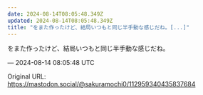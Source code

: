 ```yaml
---
date: 2024-08-14T08:05:48.349Z
updated: 2024-08-14T08:05:48.349Z
title: "をまた作ったけど、結局いつもと同じ半手動な感じだね。[...]"
---
```


<p>をまた作ったけど、結局いつもと同じ半手動な感じだね。</p>

&mdash; 2024-08-14 08:05:48 UTC

Original URL: https://mastodon.social/@sakuramochi0/112959340435837684
